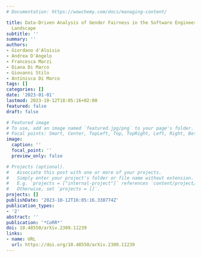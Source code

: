 ```yaml
---
# Documentation: https://wowchemy.com/docs/managing-content/

title: Data-Driven Analysis of Gender Fairness in the Software Engineering Academic
  Landscape
subtitle: ''
summary: ''
authors:
- Giordano d'Aloisio
- Andrea D'Angelo
- Francesca Marzi
- Diana Di Marco
- Giovanni Stilo
- Antinisca Di Marco
tags: []
categories: []
date: '2023-01-01'
lastmod: 2023-10-12T18:05:16+02:00
featured: false
draft: false

# Featured image
# To use, add an image named `featured.jpg/png` to your page's folder.
# Focal points: Smart, Center, TopLeft, Top, TopRight, Left, Right, BottomLeft, Bottom, BottomRight.
image:
  caption: ''
  focal_point: ''
  preview_only: false

# Projects (optional).
#   Associate this post with one or more of your projects.
#   Simply enter your project's folder or file name without extension.
#   E.g. `projects = ["internal-project"]` references `content/project/deep-learning/index.md`.
#   Otherwise, set `projects = []`.
projects: []
publishDate: '2023-10-12T16:05:16.338774Z'
publication_types:
- '2'
abstract: ''
publication: '*CoRR*'
doi: 10.48550/arXiv.2309.11239
links:
- name: URL
  url: https://doi.org/10.48550/arXiv.2309.11239
---
```

